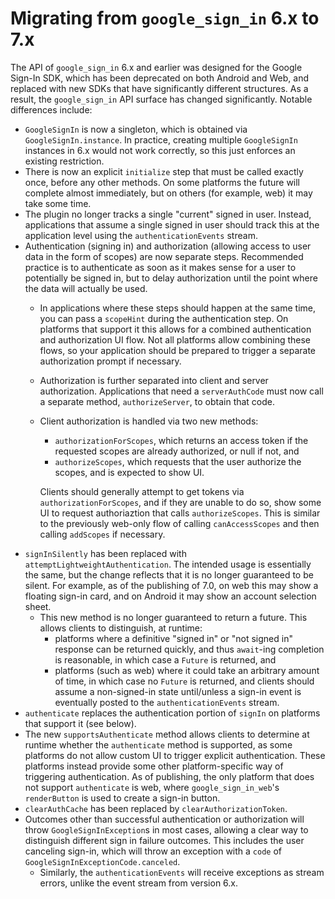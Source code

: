 # Migrating from `google_sign_in` 6.x to 7.x

The API of `google_sign_in` 6.x and earlier was designed for the Google Sign-In
SDK, which has been deprecated on both Android and Web, and replaced with new
SDKs that have significantly different structures. As a result, the
`google_sign_in` API surface has changed significantly. Notable differences
include:
* `GoogleSignIn` is now a singleton, which is obtained via
  `GoogleSignIn.instance`. In practice, creating multiple `GoogleSignIn`
  instances in 6.x would not work correctly, so this just enforces an existing
  restriction.
* There is now an explicit `initialize` step that must be called exactly once,
  before any other methods. On some platforms the future will complete almost
  immediately, but on others (for example, web) it may take some time.
* The plugin no longer tracks a single "current" signed in user. Instead,
  applications that assume a single signed in user should track this at the
  application level using the `authenticationEvents` stream.
* Authentication (signing in) and authorization (allowing access to user data
  in the form of scopes) are now separate steps. Recommended practice is to
  authenticate as soon as it makes sense for a user to potentially be signed in,
  but to delay authorization until the point where the data will actually be
  used.
  * In applications where these steps should happen at the same time, you can
    pass a `scopeHint` during the authentication step. On platforms that support
    it this allows for a combined authentication and authorization UI flow.
    Not all platforms allow combining these flows, so your application should be
    prepared to trigger a separate authorization prompt if necessary.
  * Authorization is further separated into client and server authorization.
    Applications that need a `serverAuthCode` must now call a separate method,
    `authorizeServer`, to obtain that code.
  * Client authorization is handled via two new methods:
    * `authorizationForScopes`, which returns an access token if the requested
      scopes are already authorized, or null if not, and
    * `authorizeScopes`, which requests that the user authorize the scopes, and
      is expected to show UI.

    Clients should generally attempt to get tokens via `authorizationForScopes`,
    and if they are unable to do so, show some UI to request authoriaztion that
    calls `authorizeScopes`. This is similar to the previously web-only flow
    of calling `canAccessScopes` and then calling `addScopes` if necessary.
* `signInSilently` has been replaced with `attemptLightweightAuthentication`.
  The intended usage is essentially the same, but the change reflects that it
  is no longer guaranteed to be silent. For example, as of the publishing of
  7.0, on web this may show a floating sign-in card, and on Android it may show
  an account selection sheet.
  * This new method is no longer guaranteed to return a future. This allows
    clients to distinguish, at runtime:
      * platforms where a definitive "signed in" or "not signed in" response
        can be returned quickly, and thus `await`-ing completion is reasonable,
        in which case a `Future` is returned, and
      * platforms (such as web) where it could take an arbitrary amount of time,
        in which case no `Future` is returned, and clients should assume a
        non-signed-in state until/unless a sign-in event is eventually posted to
        the `authenticationEvents` stream.
* `authenticate` replaces the authentication portion of `signIn` on platforms
  that support it (see below).
* The new `supportsAuthenticate` method allows clients to determine at runtime
  whether the `authenticate` method is supported, as some platforms do not allow
  custom UI to trigger explicit authentication. These platforms instead provide
  some other platform-specific way of triggering authentication. As of
  publishing, the only platform that does not support `authenticate` is web,
  where `google_sign_in_web`'s `renderButton` is used to create a sign-in
  button.
* `clearAuthCache` has been replaced by `clearAuthorizationToken`.
* Outcomes other than successful authentication or authorization will throw
  `GoogleSignInException`s in most cases, allowing a clear way to distinguish
  different sign in failure outcomes. This includes the user canceling
  sign-in, which will throw an exception with a `code` of
  `GoogleSignInExceptionCode.canceled`.
    * Similarly, the `authenticationEvents` will receive exceptions as
      stream errors, unlike the event stream from version 6.x.
